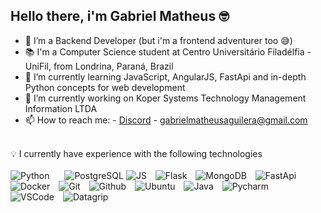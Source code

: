 <h2>Hello there, i'm Gabriel Matheus 🤓</h2>

          



- 🔭 I’m a Backend Developer (but i'm a frontend adventurer too :sweat_smile:)
- 📚 I'm a Computer Science student at Centro Universitário Filadélfia - UniFil, from Londrina, Paraná, Brazil
- 🌱 I’m currently learning JavaScript, AngularJS, FastApi and in-depth Python concepts for web development
- 👯 I’m currently working on Koper Systems Technology Management Information LTDA
- 📫 How to reach me: - [Discord](https://discord.com/users/Gabmats#2326)
                      - gabrielmatheusaguilera@gmail.com

<br>
 💡 I currently have experience with the following technologies
<br>
<br>
<img src="https://github.com/gabmats-creator/gabmats-creator/assets/124635467/825ae073-c432-4732-afa7-e2fa81704855" alt="Python" style="margin-right: 10px;">
<img src="https://github.com/gabmats-creator/gabmats-creator/assets/124635467/b90a415a-1069-40f4-a2ee-24ced499ccd3" alt="PostgreSQL" style="margin-left: 10px;">
<img src="https://github.com/gabmats-creator/gabmats-creator/assets/124635467/42a2f0f2-07a7-4928-b26d-befd204a14a9" alt="JS" style="margin-right: 10px;">
<img src="https://github.com/gabmats-creator/gabmats-creator/assets/124635467/0729c5db-c3d1-4883-b79a-5a0ef1ede11b" alt="Flask" style="margin-right: 10px;">
<img src="https://github.com/gabmats-creator/gabmats-creator/assets/124635467/f39c8f10-ca0a-4d20-944d-5d436db0df02" alt="MongoDB" style="margin-right: 10px;">
<img src="https://github.com/gabmats-creator/gabmats-creator/assets/124635467/d211287a-79a3-43e3-8d6c-2c74176a1bb9" alt="FastApi" style="margin-right: 10px;">
<img src="https://github.com/gabmats-creator/gabmats-creator/assets/124635467/0b8b8b32-f7c2-4a20-a229-e31528ce88d2" alt="Docker" style="margin-right: 10px;">
<img src="https://github.com/gabmats-creator/gabmats-creator/assets/124635467/01a32292-e0ec-4ae5-b07d-8f1a31d3f211" alt="Git" style="margin-right: 10px;">
<img src="https://github.com/gabmats-creator/gabmats-creator/assets/124635467/09e4c0cb-fd6d-45bb-a24f-18fb5fa280a9" alt="Github" style="margin-right: 10px;">
<img src="https://github.com/gabmats-creator/gabmats-creator/assets/124635467/34b67c46-b121-47af-b424-d8b4f51eced0" alt="Ubuntu" style="margin-right: 10px;">
<img src="https://github.com/gabmats-creator/gabmats-creator/assets/124635467/6b8129fa-4028-41ad-8e19-9b28cc9098f5" alt="Java" style="margin-right: 10px;">
<img src="https://github.com/gabmats-creator/gabmats-creator/assets/124635467/88997ae6-a740-4401-8935-831db2f7486a" alt="Pycharm" style="margin-right: 10px;">
<img src="https://github.com/gabmats-creator/gabmats-creator/assets/124635467/5f9ac2a3-37f0-4dcf-b3c2-be0225198015" alt="VSCode" style="margin-right: 10px;">
<img src="https://github.com/gabmats-creator/gabmats-creator/assets/124635467/99417e2c-c602-476f-a6ac-606c0ed9485a" alt="Datagrip" style="margin-right: 10px;">



